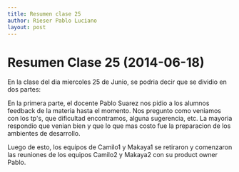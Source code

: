 ```yaml
---
title: Resumen clase 25
author: Rieser Pablo Luciano
layout: post
---
```


Resumen Clase 25 (2014-06-18)
===============

En la clase del dia miercoles 25 de Junio, se podria decir que se dividio en dos partes:

En la primera parte, el docente Pablo Suarez nos pidio a los alumnos feedback de la materia hasta el momento. Nos pregunto como veniamos con los tp's, que dificultad encontramos, alguna sugerencia, etc. La mayoria respondio que venian bien y que lo que mas costo fue la preparacion de los ambientes de desarrollo.

Luego de esto, los equipos de Camilo1 y Makaya1 se retiraron y comenzaron las reuniones de los equipos Camilo2 y Makaya2 con su product owner Pablo.